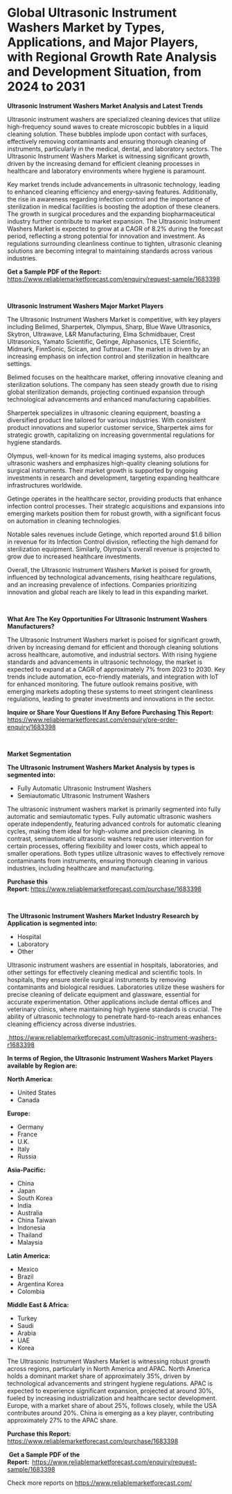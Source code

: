 <p><h1>Global Ultrasonic Instrument Washers Market by Types, Applications, and Major Players, with Regional Growth Rate Analysis and Development Situation, from 2024 to 2031</h1></p><p><strong>Ultrasonic Instrument Washers Market Analysis and Latest Trends</strong></p>
<p><p>Ultrasonic instrument washers are specialized cleaning devices that utilize high-frequency sound waves to create microscopic bubbles in a liquid cleaning solution. These bubbles implode upon contact with surfaces, effectively removing contaminants and ensuring thorough cleaning of instruments, particularly in the medical, dental, and laboratory sectors. The Ultrasonic Instrument Washers Market is witnessing significant growth, driven by the increasing demand for efficient cleaning processes in healthcare and laboratory environments where hygiene is paramount.</p><p>Key market trends include advancements in ultrasonic technology, leading to enhanced cleaning efficiency and energy-saving features. Additionally, the rise in awareness regarding infection control and the importance of sterilization in medical facilities is boosting the adoption of these cleaners. The growth in surgical procedures and the expanding biopharmaceutical industry further contribute to market expansion. The Ultrasonic Instrument Washers Market is expected to grow at a CAGR of 8.2% during the forecast period, reflecting a strong potential for innovation and investment. As regulations surrounding cleanliness continue to tighten, ultrasonic cleaning solutions are becoming integral to maintaining standards across various industries.</p></p>
<p><strong>Get a Sample PDF of the Report:&nbsp;</strong> <a href="https://www.reliablemarketforecast.com/enquiry/request-sample/1683398?utm_campaign=1885&utm_medium=2&utm_source=Github&utm_content=ia&utm_term=29122024&utm_id=ultrasonic-instrument-washers">https://www.reliablemarketforecast.com/enquiry/request-sample/1683398</a></p>
<p>&nbsp;</p>
<p><strong>Ultrasonic Instrument Washers Major Market Players</strong></p>
<p><p>The Ultrasonic Instrument Washers Market is competitive, with key players including Belimed, Sharpertek, Olympus, Sharp, Blue Wave Ultrasonics, Skytron, Ultrawave, L&R Manufacturing, Elma Schmidbauer, Crest Ultrasonics, Yamato Scientific, Getinge, Alphasonics, LTE Scientific, Midmark, FinnSonic, Scican, and Tuttnauer. The market is driven by an increasing emphasis on infection control and sterilization in healthcare settings.</p><p>Belimed focuses on the healthcare market, offering innovative cleaning and sterilization solutions. The company has seen steady growth due to rising global sterilization demands, projecting continued expansion through technological advancements and enhanced manufacturing capabilities.</p><p>Sharpertek specializes in ultrasonic cleaning equipment, boasting a diversified product line tailored for various industries. With consistent product innovations and superior customer service, Sharpertek aims for strategic growth, capitalizing on increasing governmental regulations for hygiene standards.</p><p>Olympus, well-known for its medical imaging systems, also produces ultrasonic washers and emphasizes high-quality cleaning solutions for surgical instruments. Their market growth is supported by ongoing investments in research and development, targeting expanding healthcare infrastructures worldwide.</p><p>Getinge operates in the healthcare sector, providing products that enhance infection control processes. Their strategic acquisitions and expansions into emerging markets position them for robust growth, with a significant focus on automation in cleaning technologies.</p><p>Notable sales revenues include Getinge, which reported around $1.6 billion in revenue for its Infection Control division, reflecting the high demand for sterilization equipment. Similarly, Olympia's overall revenue is projected to grow due to increased healthcare investments.</p><p>Overall, the Ultrasonic Instrument Washers Market is poised for growth, influenced by technological advancements, rising healthcare regulations, and an increasing prevalence of infections. Companies prioritizing innovation and global reach are likely to lead in this expanding market.</p></p>
<p>&nbsp;</p>
<p><strong>What Are The Key Opportunities For Ultrasonic Instrument Washers Manufacturers?</strong></p>
<p><p>The Ultrasonic Instrument Washers market is poised for significant growth, driven by increasing demand for efficient and thorough cleaning solutions across healthcare, automotive, and industrial sectors. With rising hygiene standards and advancements in ultrasonic technology, the market is expected to expand at a CAGR of approximately 7% from 2023 to 2030. Key trends include automation, eco-friendly materials, and integration with IoT for enhanced monitoring. The future outlook remains positive, with emerging markets adopting these systems to meet stringent cleanliness regulations, leading to greater investments and innovations in the sector.</p></p>
<p><strong>Inquire or Share Your Questions If Any Before Purchasing This Report:</strong> <a href="https://www.reliablemarketforecast.com/enquiry/pre-order-enquiry/1683398?utm_campaign=1885&utm_medium=2&utm_source=Github&utm_content=ia&utm_term=29122024&utm_id=ultrasonic-instrument-washers">https://www.reliablemarketforecast.com/enquiry/pre-order-enquiry/1683398</a></p>
<p>&nbsp;</p>
<p><strong>Market Segmentation</strong></p>
<p><strong>The Ultrasonic Instrument Washers Market Analysis by types is segmented into:</strong></p>
<p><ul><li>Fully Automatic Ultrasonic Instrument Washers</li><li>Semiautomatic Ultrasonic Instrument Washers</li></ul></p>
<p><p>The ultrasonic instrument washers market is primarily segmented into fully automatic and semiautomatic types. Fully automatic ultrasonic washers operate independently, featuring advanced controls for automatic cleaning cycles, making them ideal for high-volume and precision cleaning. In contrast, semiautomatic ultrasonic washers require user intervention for certain processes, offering flexibility and lower costs, which appeal to smaller operations. Both types utilize ultrasonic waves to effectively remove contaminants from instruments, ensuring thorough cleaning in various industries, including healthcare and manufacturing.</p></p>
<p><strong>Purchase this Report:&nbsp;</strong><a href="https://www.reliablemarketforecast.com/purchase/1683398?utm_campaign=1885&utm_medium=2&utm_source=Github&utm_content=ia&utm_term=29122024&utm_id=ultrasonic-instrument-washers">https://www.reliablemarketforecast.com/purchase/1683398</a></p>
<p>&nbsp;</p>
<p><strong>The Ultrasonic Instrument Washers Market Industry Research by Application is segmented into:</strong></p>
<p><ul><li>Hospital</li><li>Laboratory</li><li>Other</li></ul></p>
<p><p>Ultrasonic instrument washers are essential in hospitals, laboratories, and other settings for effectively cleaning medical and scientific tools. In hospitals, they ensure sterile surgical instruments by removing contaminants and biological residues. Laboratories utilize these washers for precise cleaning of delicate equipment and glassware, essential for accurate experimentation. Other applications include dental offices and veterinary clinics, where maintaining high hygiene standards is crucial. The ability of ultrasonic technology to penetrate hard-to-reach areas enhances cleaning efficiency across diverse industries.</p></p>
<p><a href="https://www.reliablemarketforecast.com/ultrasonic-instrument-washers-r1683398?utm_campaign=1885&utm_medium=2&utm_source=Github&utm_content=ia&utm_term=29122024&utm_id=ultrasonic-instrument-washers">&nbsp;https://www.reliablemarketforecast.com/ultrasonic-instrument-washers-r1683398</a></p>
<p><strong>In terms of Region, the Ultrasonic Instrument Washers Market Players available by Region are:</strong></p>
<p>
    <p> <strong> North America: </strong>
        <ul>
            <li>United States</li>
            <li>Canada</li>
        </ul>
        </p> 
    <p> <strong> Europe: </strong>
        <ul>
            <li>Germany</li>
            <li>France</li>
            <li>U.K.</li>
            <li>Italy</li>
            <li>Russia</li>
        </ul>
        </p> 
    <p> <strong> Asia-Pacific: </strong>
        <ul>
            <li>China</li>
            <li>Japan</li>
            <li>South Korea</li>
            <li>India</li>
            <li>Australia</li>
            <li>China Taiwan</li>
            <li>Indonesia</li>
            <li>Thailand</li>
            <li>Malaysia</li>
        </ul>
        </p> 
    <p> <strong> Latin America: </strong>
        <ul>
            <li>Mexico</li>
            <li>Brazil</li>
            <li>Argentina Korea</li>
            <li>Colombia</li>
        </ul>
        </p> 
    <p> <strong> Middle East & Africa: </strong>
        <ul>
            <li>Turkey</li>
            <li>Saudi</li>
            <li>Arabia</li>
            <li>UAE</li>
            <li>Korea</li>
        </ul>
    </p>
    </p>
<p><p>The Ultrasonic Instrument Washers Market is witnessing robust growth across regions, particularly in North America and APAC. North America holds a dominant market share of approximately 35%, driven by technological advancements and stringent hygiene regulations. APAC is expected to experience significant expansion, projected at around 30%, fueled by increasing industrialization and healthcare sector development. Europe, with a market share of about 25%, follows closely, while the USA contributes around 20%. China is emerging as a key player, contributing approximately 27% to the APAC share.</p></p>
<p><strong>Purchase this Report: </strong><a href="https://www.reliablemarketforecast.com/purchase/1683398?utm_campaign=1885&utm_medium=2&utm_source=Github&utm_content=ia&utm_term=29122024&utm_id=ultrasonic-instrument-washers">https://www.reliablemarketforecast.com/purchase/1683398</a></p>
<p>&nbsp;<strong>Get a Sample PDF of the Report:&nbsp;&nbsp;</strong><a href="https://www.reliablemarketforecast.com/enquiry/request-sample/1683398?utm_campaign=1885&utm_medium=2&utm_source=Github&utm_content=ia&utm_term=29122024&utm_id=ultrasonic-instrument-washers">https://www.reliablemarketforecast.com/enquiry/request-sample/1683398</a></p>
<p><strong></strong></p>
<p>Check more reports on <a href="https://www.reliablemarketforecast.com/?utm_campaign=1885&utm_medium=2&utm_source=Github&utm_content=ia&utm_term=29122024&utm_id=ultrasonic-instrument-washers">https://www.reliablemarketforecast.com/</a></p>